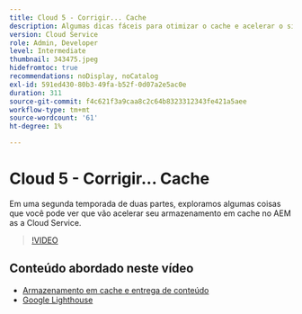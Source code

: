 ```yaml
---
title: Cloud 5 - Corrigir... Cache
description: Algumas dicas fáceis para otimizar o cache e acelerar o site
version: Cloud Service
role: Admin, Developer
level: Intermediate
thumbnail: 343475.jpeg
hidefromtoc: true
recommendations: noDisplay, noCatalog
exl-id: 591ed430-80b3-49fa-b52f-0d07a2e5ac0e
duration: 311
source-git-commit: f4c621f3a9caa8c2c64b8323312343fe421a5aee
workflow-type: tm+mt
source-wordcount: '61'
ht-degree: 1%

---
```


# Cloud 5 - Corrigir... Cache

Em uma segunda temporada de duas partes, exploramos algumas coisas que você pode ver que vão acelerar seu armazenamento em cache no AEM as a Cloud Service.

>[!VIDEO](https://video.tv.adobe.com/v/343475?quality=12&learn=on)

## Conteúdo abordado neste vídeo

+ [Armazenamento em cache e entrega de conteúdo](https://experienceleague.adobe.com/docs/experience-manager-cloud-service/content/implementing/content-delivery/caching.html?lang=pt-BR)
+ [Google Lighthouse](https://developers.google.com/web/tools/lighthouse)
